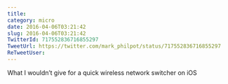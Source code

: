 ```yaml
---
title: 
category: micro
date: 2016-04-06T03:21:42
slug: 2016-04-06T03:21:42
TwitterId: 717552836716855297
TweetUrl: https://twitter.com/mark_philpot/status/717552836716855297
ReTweetUser: 
---
```


What I wouldn’t give for a quick wireless network switcher on iOS